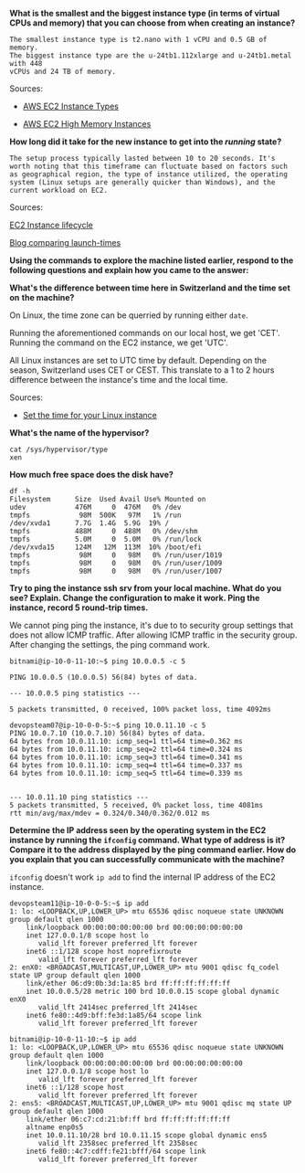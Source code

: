 **What is the smallest and the biggest instance type (in terms of virtual CPUs and memory) that you can choose from when creating an instance?**

```
The smallest instance type is t2.nano with 1 vCPU and 0.5 GB of memory.
The biggest instance type are the u-24tb1.112xlarge and u-24tb1.metal with 448
vCPUs and 24 TB of memory.
```

Sources:

- [AWS EC2 Instance Types](https://aws.amazon.com/ec2/instance-types/)

- [AWS EC2 High Memory Instances](https://aws.amazon.com/ec2/instance-types/high-memory/)

  

**How long did it take for the new instance to get into the _running_ state?**

``````
The setup process typically lasted between 10 to 20 seconds. It's worth noting that this timeframe can fluctuate based on factors such as geographical region, the type of instance utilized, the operating system (Linux setups are generally quicker than Windows), and the current workload on EC2.
``````

Sources:

 [EC2 Instance lifecycle](https://docs.aws.amazon.com/AWSEC2/latest/UserGuide/ec2-instance-lifecycle.html)

[Blog comparing launch-times](https://www.martysweet.co.uk/ec2-launch-times/)



**Using the commands to explore the machine listed earlier, respond to the following questions and explain how you came to the answer:**

**What's the difference between time here in Switzerland and the time set on**
**the machine?**

On Linux, the time zone can be querried by running either `date`.

Running the aforementioned commands on our local host, we get 'CET'.
Running the command on the EC2 instance, we get 'UTC'.

All Linux instances are set to UTC time by default. Depending on the season, Switzerland
uses CET or CEST. This translate to a 1 to 2 hours difference between the instance's
time and the local time.

Sources:

- [Set the time for your Linux instance](https://docs.aws.amazon.com/AWSEC2/latest/UserGuide/set-time.html)

**What's the name of the hypervisor?**

```
cat /sys/hypervisor/type
xen
```

**How much free space does the disk have?**

```
df -h
Filesystem      Size  Used Avail Use% Mounted on
udev            476M     0  476M   0% /dev
tmpfs            98M  500K   97M   1% /run
/dev/xvda1      7.7G  1.4G  5.9G  19% /
tmpfs           488M     0  488M   0% /dev/shm
tmpfs           5.0M     0  5.0M   0% /run/lock
/dev/xvda15     124M   12M  113M  10% /boot/efi
tmpfs            98M     0   98M   0% /run/user/1019
tmpfs            98M     0   98M   0% /run/user/1009
tmpfs            98M     0   98M   0% /run/user/1007
```

**Try to ping the instance ssh srv from your local machine. What do you see? Explain. Change the configuration to make it work. Ping the instance, record 5 round-trip times.**

We cannot ping ping the instance, it's due to to security group settings that does not allow ICMP traffic. After allowing ICMP traffic in the security group.
After changing the settings, the ping command work.

```
bitnami@ip-10-0-11-10:~$ ping 10.0.0.5 -c 5

PING 10.0.0.5 (10.0.0.5) 56(84) bytes of data.

--- 10.0.0.5 ping statistics ---

5 packets transmitted, 0 received, 100% packet loss, time 4092ms
```

```
devopsteam07@ip-10-0-0-5:~$ ping 10.0.11.10 -c 5
PING 10.0.7.10 (10.0.7.10) 56(84) bytes of data.
64 bytes from 10.0.11.10: icmp_seq=1 ttl=64 time=0.362 ms
64 bytes from 10.0.11.10: icmp_seq=2 ttl=64 time=0.324 ms
64 bytes from 10.0.11.10: icmp_seq=3 ttl=64 time=0.341 ms
64 bytes from 10.0.11.10: icmp_seq=4 ttl=64 time=0.337 ms
64 bytes from 10.0.11.10: icmp_seq=5 ttl=64 time=0.339 ms


--- 10.0.11.10 ping statistics ---
5 packets transmitted, 5 received, 0% packet loss, time 4081ms
rtt min/avg/max/mdev = 0.324/0.340/0.362/0.012 ms
```

**Determine the IP address seen by the operating system in the EC2 instance by running the `ifconfig` command. What type of address is it? Compare it to the address displayed by the ping command earlier. How do you explain that you can successfully communicate with the machine?**

```ifconfig``` doesn't work ```ip add``` to find the internal IP address of the EC2 instance.

```
devopsteam11@ip-10-0-0-5:~$ ip add
1: lo: <LOOPBACK,UP,LOWER_UP> mtu 65536 qdisc noqueue state UNKNOWN group default qlen 1000
    link/loopback 00:00:00:00:00:00 brd 00:00:00:00:00:00
    inet 127.0.0.1/8 scope host lo
       valid_lft forever preferred_lft forever
    inet6 ::1/128 scope host noprefixroute
       valid_lft forever preferred_lft forever
2: enX0: <BROADCAST,MULTICAST,UP,LOWER_UP> mtu 9001 qdisc fq_codel state UP group default qlen 1000
    link/ether 06:d9:0b:3d:1a:85 brd ff:ff:ff:ff:ff:ff
    inet 10.0.0.5/28 metric 100 brd 10.0.0.15 scope global dynamic enX0
       valid_lft 2414sec preferred_lft 2414sec
    inet6 fe80::4d9:bff:fe3d:1a85/64 scope link
       valid_lft forever preferred_lft forever
```

```
bitnami@ip-10-0-11-10:~$ ip add
1: lo: <LOOPBACK,UP,LOWER_UP> mtu 65536 qdisc noqueue state UNKNOWN group default qlen 1000
    link/loopback 00:00:00:00:00:00 brd 00:00:00:00:00:00
    inet 127.0.0.1/8 scope host lo
       valid_lft forever preferred_lft forever
    inet6 ::1/128 scope host
       valid_lft forever preferred_lft forever
2: ens5: <BROADCAST,MULTICAST,UP,LOWER_UP> mtu 9001 qdisc mq state UP group default qlen 1000
    link/ether 06:c7:cd:21:bf:ff brd ff:ff:ff:ff:ff:ff
    altname enp0s5
    inet 10.0.11.10/28 brd 10.0.11.15 scope global dynamic ens5
       valid_lft 2358sec preferred_lft 2358sec
    inet6 fe80::4c7:cdff:fe21:bfff/64 scope link
       valid_lft forever preferred_lft forever
```
